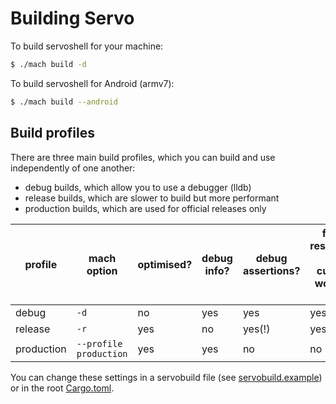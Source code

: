 # Building Servo

To build servoshell for your machine:

```sh
$ ./mach build -d
```

To build servoshell for Android (armv7):

```sh
$ ./mach build --android
```

## Build profiles

There are three main build profiles, which you can build and use independently of one another:

- debug builds, which allow you to use a debugger (lldb)
- release builds, which are slower to build but more performant
- production builds, which are used for official releases only

| profile    | mach option            | optimised? | debug<br>info? | debug<br>assertions? | finds resources in<br>current working dir? |
| ---------- | ---------------------- | ---------- | -------------- | -------------------- | ------------------------------------------ |
| debug      | `-d`                   | no         | yes            | yes                  | yes                                        |
| release    | `-r`                   | yes        | no             | yes(!)               | yes                                        |
| production | `--profile production` | yes        | yes            | no                   | no                                         |

You can change these settings in a servobuild file (see [servobuild.example](https://github.com/servo/servo/blob/b79e2a0b6575364de01b1f89021aba0ec3fcf399/servobuild.example)) or in the root [Cargo.toml](https://github.com/servo/servo/blob/b79e2a0b6575364de01b1f89021aba0ec3fcf399/Cargo.toml).
